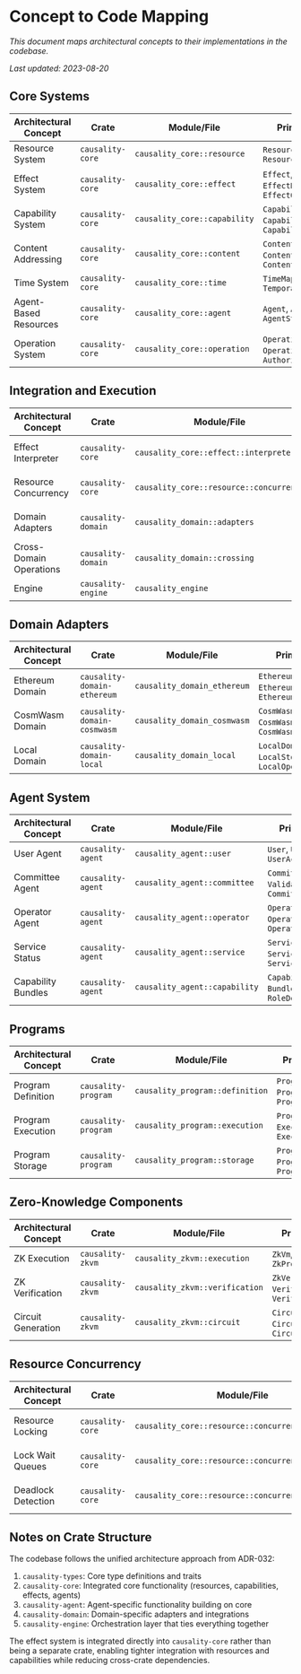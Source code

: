 # Concept to Code Mapping

*This document maps architectural concepts to their implementations in the codebase.*

*Last updated: 2023-08-20*

## Core Systems

| **Architectural Concept** | **Crate** | **Module/File** | **Primary Types** |
|---------------------------|-----------|----------------|------------------|
| Resource System | `causality-core` | `causality_core::resource` | `Resource`, `ResourceId`, `ResourceAccessor` |
| Effect System | `causality-core` | `causality_core::effect` | `Effect`, `EffectHandler`, `EffectOutcome` |
| Capability System | `causality-core` | `causality_core::capability` | `Capability`, `CapabilityRegistry`, `CapabilityConstraint` |
| Content Addressing | `causality-core` | `causality_core::content` | `ContentAddressed`, `ContentHash`, `ContentHasher` |
| Time System | `causality-core` | `causality_core::time` | `TimeMap`, `Clock`, `TemporalFact` |
| Agent-Based Resources | `causality-core` | `causality_core::agent` | `Agent`, `AgentType`, `AgentState` |
| Operation System | `causality-core` | `causality_core::operation` | `Operation`, `OperationResult`, `Authorization` |

## Integration and Execution

| **Architectural Concept** | **Crate** | **Module/File** | **Primary Types** |
|---------------------------|-----------|----------------|------------------|
| Effect Interpreter | `causality-core` | `causality_core::effect::interpreter` | `Interpreter`, `InterpreterContext`, `ExecutionEnvironment` |
| Resource Concurrency | `causality-core` | `causality_core::resource::concurrency` | `ResourceLockManager`, `ResourceGuard`, `AccessMode` |
| Domain Adapters | `causality-domain` | `causality_domain::adapters` | `DomainAdapter`, `DomainRegistry`, `DomainConnection` |
| Cross-Domain Operations | `causality-domain` | `causality_domain::crossing` | `DomainCrossing`, `CrossDomainProof`, `DomainBridge` |
| Engine | `causality-engine` | `causality_engine` | `Engine`, `EngineConfig`, `EngineState` |

## Domain Adapters

| **Architectural Concept** | **Crate** | **Module/File** | **Primary Types** |
|---------------------------|-----------|----------------|------------------|
| Ethereum Domain | `causality-domain-ethereum` | `causality_domain_ethereum` | `EthereumDomainAdapter`, `EthereumTransaction`, `EthereumEvent` |
| CosmWasm Domain | `causality-domain-cosmwasm` | `causality_domain_cosmwasm` | `CosmWasmDomainAdapter`, `CosmWasmContract`, `CosmWasmMessage` |
| Local Domain | `causality-domain-local` | `causality_domain_local` | `LocalDomainAdapter`, `LocalStorage`, `LocalOperation` |

## Agent System

| **Architectural Concept** | **Crate** | **Module/File** | **Primary Types** |
|---------------------------|-----------|----------------|------------------|
| User Agent | `causality-agent` | `causality_agent::user` | `User`, `UserProfile`, `UserAccessor` |
| Committee Agent | `causality-agent` | `causality_agent::committee` | `Committee`, `ValidatorInfo`, `CommitteeAccessor` |
| Operator Agent | `causality-agent` | `causality_agent::operator` | `Operator`, `OperatorAccessor`, `OperatorConfig` |
| Service Status | `causality-agent` | `causality_agent::service` | `ServiceStatus`, `ServiceDiscovery`, `ServiceAnnouncement` |
| Capability Bundles | `causality-agent` | `causality_agent::capability` | `CapabilityBundle`, `BundleTemplate`, `RoleDefinition` |

## Programs

| **Architectural Concept** | **Crate** | **Module/File** | **Primary Types** |
|---------------------------|-----------|----------------|------------------|
| Program Definition | `causality-program` | `causality_program::definition` | `Program`, `ProgramId`, `ProgramLogic` |
| Program Execution | `causality-program` | `causality_program::execution` | `ProgramExecutor`, `ExecutionContext`, `ExecutionResult` |
| Program Storage | `causality-program` | `causality_program::storage` | `ProgramStorage`, `ProgramRegistrar`, `ProgramMetadata` |

## Zero-Knowledge Components

| **Architectural Concept** | **Crate** | **Module/File** | **Primary Types** |
|---------------------------|-----------|----------------|------------------|
| ZK Execution | `causality-zkvm` | `causality_zkvm::execution` | `ZkVm`, `ZkExecution`, `ZkProof` |
| ZK Verification | `causality-zkvm` | `causality_zkvm::verification` | `ZkVerifier`, `VerificationKey`, `VerificationResult` |
| Circuit Generation | `causality-zkvm` | `causality_zkvm::circuit` | `CircuitGenerator`, `CircuitDefinition`, `CircuitCompiler` |

## Resource Concurrency

| **Architectural Concept** | **Crate** | **Module/File** | **Primary Types** |
|---------------------------|-----------|----------------|------------------|
| Resource Locking | `causality-core` | `causality_core::resource::concurrency` | `ResourceLockManager`, `ResourceGuard`, `LockStrategy` |
| Lock Wait Queues | `causality-core` | `causality_core::resource::concurrency::queue` | `WaitQueue`, `WaitQueueEntry`, `QueuePolicy` |
| Deadlock Detection | `causality-core` | `causality_core::resource::concurrency::deadlock` | `DeadlockDetector`, `WaitForGraph`, `CycleDetection` |

## Notes on Crate Structure

The codebase follows the unified architecture approach from ADR-032:

1. `causality-types`: Core type definitions and traits
2. `causality-core`: Integrated core functionality (resources, capabilities, effects, agents)
3. `causality-agent`: Agent-specific functionality building on core
4. `causality-domain`: Domain-specific adapters and integrations
5. `causality-engine`: Orchestration layer that ties everything together

The effect system is integrated directly into `causality-core` rather than being a separate crate, enabling tighter integration with resources and capabilities while reducing cross-crate dependencies.
